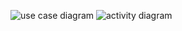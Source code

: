 ![use case diagram](https://user-images.githubusercontent.com/77190311/143044094-99c026dd-da71-4f42-8171-2251edfba35f.png)
![activity diagram](https://user-images.githubusercontent.com/77190311/143044123-0eaf181b-a1ab-4efc-a388-d947d7f0ebd1.png)
